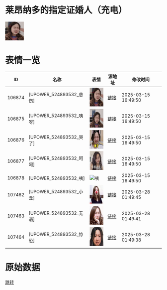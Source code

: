 # 莱昂纳多的指定证婚人（充电）

<img src="./cover.png" height="60" alt="cover" />

# 表情一览

|ID|名称|表情|源地址|修改时间|
|----|----|----|----|----|
|106874|[UPOWER_524893532_悲伤]|<img src="./pic/106874_%5BUPOWER_524893532_悲伤%5D.png" height="60" alt="悲伤"/>|[链接](https://i0.hdslb.com/bfs/garb/9ac4258d49205cc14ecc23aebb6d953903ccf891.png)|2025-03-15 16:49:50|
|106875|[UPOWER_524893532_咦呀]|<img src="./pic/106875_%5BUPOWER_524893532_咦呀%5D.png" height="60" alt="咦呀"/>|[链接](https://i0.hdslb.com/bfs/garb/e169c8c53522946e386ae36df84565232f43ac95.png)|2025-03-15 16:49:50|
|106876|[UPOWER_524893532_哭了]|<img src="./pic/106876_%5BUPOWER_524893532_哭了%5D.png" height="60" alt="哭了"/>|[链接](https://i0.hdslb.com/bfs/garb/9e0f7caa35c2c0df3b24e4c52d7d3da01fedb488.png)|2025-03-15 16:49:50|
|106877|[UPOWER_524893532_呵呵]|<img src="./pic/106877_%5BUPOWER_524893532_呵呵%5D.png" height="60" alt="呵呵"/>|[链接](https://i0.hdslb.com/bfs/garb/9fc28332ffdb14e273f02a6d047b77f396b8cc1b.png)|2025-03-15 16:49:50|
|106878|[UPOWER_524893532_咦]|<img src="./pic/106878_%5BUPOWER_524893532_咦%5D.png" height="60" alt="咦"/>|[链接](https://i0.hdslb.com/bfs/garb/ca0073cd10bdf8ffa5e2d76d415da17f0141f038.png)|2025-03-15 16:49:50|
|107462|[UPOWER_524893532_小丑]|<img src="./pic/107462_%5BUPOWER_524893532_小丑%5D.png" height="60" alt="小丑"/>|[链接](https://i0.hdslb.com/bfs/garb/f1fb8042ff181db7546e98ca49494634c7cf6f60.png)|2025-03-28 01:49:45|
|107463|[UPOWER_524893532_无语]|<img src="./pic/107463_%5BUPOWER_524893532_无语%5D.png" height="60" alt="无语"/>|[链接](https://i0.hdslb.com/bfs/garb/ced21ff36b02da6dc8bc63b2410f3da542bcf918.png)|2025-03-28 01:49:41|
|107464|[UPOWER_524893532_惊恐]|<img src="./pic/107464_%5BUPOWER_524893532_惊恐%5D.png" height="60" alt="惊恐"/>|[链接](https://i0.hdslb.com/bfs/garb/203faaaecd9c4ec84f62e4a5e1107eca0bda7a61.png)|2025-03-28 01:49:38|

# 原始数据

[跳转](./raw.json)


